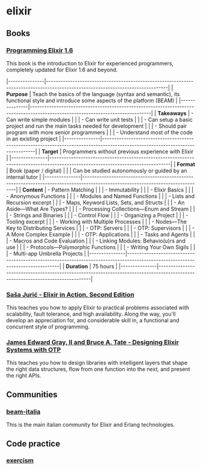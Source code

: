 # elixir

## Books

### [Programming Elixir 1.6](https://pragprog.com/titles/elixir16/)
This book is the introduction to Elixir for experienced programmers, completely updated for Elixir 1.6 and beyond.

|---------------|--------------------------------------------------------------------------------------------------------------------------------|
| **Purpose**   | Teach the basics of the language (syntax and semantic), its functional style and introduce some aspects of the platform (BEAM) |
|---------------|--------------------------------------------------------------------------------------------------------------------------------|
| **Takeaways** | - Can write simple modules                                                                                                     |
|               | - Can write unit tests                                                                                                         |
|               | - Can setup a basic project and run the main tasks needed for development                                                      |
|               | - Should pair program with more senior programmers                                                                             |
|               | - Understand most of the code in an existing project                                                                           |
|---------------|--------------------------------------------------------------------------------------------------------------------------------|
| **Target**    | Programmers without previous experience with Elixir                                                                            |
|---------------|--------------------------------------------------------------------------------------------------------------------------------|
| **Format**    | Book (paper / digital)                                                                                                         |
|               | Can be studied autonomously or guided by an internal tutor                                                                     |
|---------------|--------------------------------------------------------------------------------------------------------------------------------|
| **Content**   | - Pattern Matching                                                                                                             |
|               | - Immutability                                                                                                                 |
|               | - Elixir Basics                                                                                                                |
|               | - Anonymous Functions                                                                                                          |
|               | - Modules and Named Functions                                                                                                  |
|               | - Lists and Recursion excerpt                                                                                                  |
|               | - Maps, Keyword Lists, Sets, and Structs                                                                                       |
|               | - An Aside—What Are Types?                                                                                                     |
|               | - Processing Collections—Enum and Stream                                                                                       |
|               | - Strings and Binaries                                                                                                         |
|               | - Control Flow                                                                                                                 |
|               | - Organizing a Project                                                                                                         |
|               | - Tooling excerpt                                                                                                              |
|               | - Working with Multiple Processes                                                                                              |
|               | - Nodes—The Key to Distributing Services                                                                                       |
|               | - OTP: Servers                                                                                                                 |
|               | - OTP: Supervisors                                                                                                             |
|               | - A More Complex Example                                                                                                       |
|               | - OTP: Applications                                                                                                            |
|               | - Tasks and Agents                                                                                                             |
|               | - Macros and Code Evaluation                                                                                                   |
|               | - Linking Modules: Behavio(u)rs and use                                                                                        |
|               | - Protocols—Polymorphic Functions                                                                                              |
|               | - Writing Your Own Sigils                                                                                                      |
|               | - Multi-app Umbrella Projects                                                                                                  |
|---------------|--------------------------------------------------------------------------------------------------------------------------------|
| **Duration**  | 75 hours                                                                                                                       |
|---------------|--------------------------------------------------------------------------------------------------------------------------------|

### [Saša Jurić - Elixir in Action, Second Edition](https://www.manning.com/books/elixir-in-action-second-edition)
This teaches you how to apply Elixir to practical problems associated with scalability, fault tolerance, and high availability. Along the way, you'll develop an appreciation for, and considerable skill in, a functional and concurrent style of programming.

### [James Edward Gray, II and Bruce A. Tate - Designing Elixir Systems with OTP](https://pragprog.com/titles/jgotp/)
This teaches you how to design libraries with intelligent layers that shape the right data structures, flow from one function into the next, and present the right APIs.



## Communities

### [beam-italia](https://beam-italia.slack.com/)
This is the main italian community for Elixir and Erlang technologies.


## Code practice

### [exercism](https://exercism.io/tracks/elixir)
